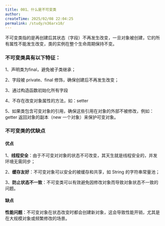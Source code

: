 ```yaml
---
title: 001、什么是不可变类
author:
createTime: 2025/02/08 22:04:25
permalink: /study/n36arx10/
---
```



​		不可变类指的是再创建后其状态（字段）不再发生改变，一旦对象被创建，它的所有属性不能发生改变，类的实例在整个生命周期保持不变。

### **不可变类具有以下特征：**

1、声明类为final，避免被子类继承；

2、字段被 private、final 修饰，确保创建后不再发生改变；

3、通过构造函数初始化所有字段

4、不存在改变对象属性的方法，如：setter

5、如果类包含可变对象的引用，确保这些引用在对象的外部不被修改，例如：getter 返回对象的副本（new 一个对象）来保护可变对象。

### **不可变类的优缺点**

#### **优点**

1、**线程安全**：由于不可变对对象的状态不可改变，其天生就是线程安全的，并发环境无需同步；

2、**缓存友好**：不可变对象可以安全的被缓存和共享，如 String 的字符串常量池；

3、**防止状态不一致**：不可变类可以有效避免因修改对象而导致对象状态不一致的问题。

#### **缺点**

**性能问题**：不可变对象在状态改变时都会创建新对象，这会导致性能开销，尤其是在大规模对象或频繁修改的场景。